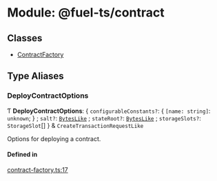 # Module: @fuel-ts/contract

## Classes

- [ContractFactory](/api/Contract/ContractFactory.md)

## Type Aliases

### DeployContractOptions

Ƭ **DeployContractOptions**: { `configurableConstants?`: { `[name: string]`: `unknown`;  } ; `salt?`: [`BytesLike`](/api/Interfaces/index.md#byteslike) ; `stateRoot?`: [`BytesLike`](/api/Interfaces/index.md#byteslike) ; `storageSlots?`: `StorageSlot`[]  } & `CreateTransactionRequestLike`

Options for deploying a contract.

#### Defined in

[contract-factory.ts:17](https://github.com/FuelLabs/fuels-ts/blob/12602001/packages/contract/src/contract-factory.ts#L17)
